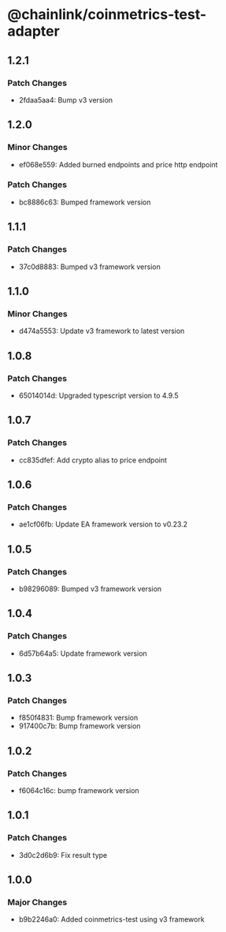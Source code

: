 # @chainlink/coinmetrics-test-adapter

## 1.2.1

### Patch Changes

- 2fdaa5aa4: Bump v3 version

## 1.2.0

### Minor Changes

- ef068e559: Added burned endpoints and price http endpoint

### Patch Changes

- bc8886c63: Bumped framework version

## 1.1.1

### Patch Changes

- 37c0d8883: Bumped v3 framework version

## 1.1.0

### Minor Changes

- d474a5553: Update v3 framework to latest version

## 1.0.8

### Patch Changes

- 65014014d: Upgraded typescript version to 4.9.5

## 1.0.7

### Patch Changes

- cc835dfef: Add crypto alias to price endpoint

## 1.0.6

### Patch Changes

- ae1cf06fb: Update EA framework version to v0.23.2

## 1.0.5

### Patch Changes

- b98296089: Bumped v3 framework version

## 1.0.4

### Patch Changes

- 6d57b64a5: Update framework version

## 1.0.3

### Patch Changes

- f850f4831: Bump framework version
- 917400c7b: Bump framework version

## 1.0.2

### Patch Changes

- f6064c16c: bump framework version

## 1.0.1

### Patch Changes

- 3d0c2d6b9: Fix result type

## 1.0.0

### Major Changes

- b9b2246a0: Added coinmetrics-test using v3 framework

